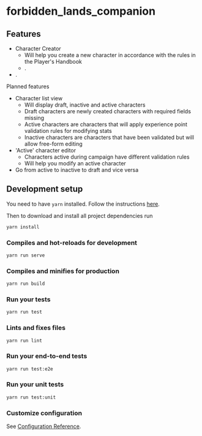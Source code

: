 # forbidden_lands_companion

## Features

- Character Creator
  - Will help you create a new character in accordance with the rules in the
    Player's Handbook
  - .
- .

Planned features

- Character list view
  - Will display draft, inactive and active characters
  - Draft characters are newly created characters with required fields missing
  - Active characters are characters that will apply experience point
    validation rules for modifying stats
  - Inactive characters are characters that have been validated but will
    allow free-form editing
- 'Active' character editor
  - Characters active during campaign have different validation rules
  - Will help you modify an active character
- Go from active to inactive to draft and vice versa

## Development setup

You need to have `yarn` installed. Follow the instructions
[here](https://yarnpkg.com/en/).

Then to download and install all project dependencies run

```bash
yarn install
```

### Compiles and hot-reloads for development

```bash
yarn run serve
```

### Compiles and minifies for production

```bash
yarn run build
```

### Run your tests

```bash
yarn run test
```

### Lints and fixes files

```bash
yarn run lint
```

### Run your end-to-end tests

```bash
yarn run test:e2e
```

### Run your unit tests

```bash
yarn run test:unit
```

### Customize configuration

See [Configuration Reference](https://cli.vuejs.org/config/).

